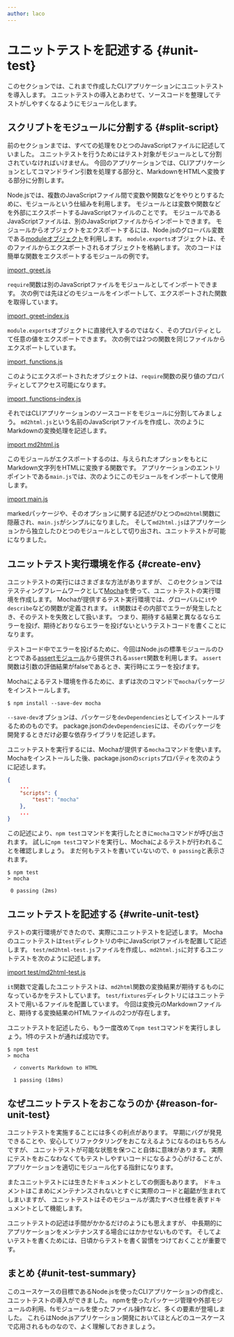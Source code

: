 ```yaml
---
author: laco 
---
```


# ユニットテストを記述する {#unit-test}

このセクションでは、これまで作成したCLIアプリケーションにユニットテストを導入します。
ユニットテストの導入とあわせて、ソースコードを整理してテストがしやすくなるようにモジュール化します。

## スクリプトをモジュールに分割する {#split-script}

前のセクションまでは、すべての処理をひとつのJavaScriptファイルに記述していました。
ユニットテストを行うためにはテスト対象がモジュールとして分割されていなければいけません。
今回のアプリケーションでは、CLIアプリケーションとしてコマンドライン引数を処理する部分と、MarkdownをHTMLへ変換する部分に分割します。

Node.jsでは、複数のJavaScriptファイル間で変数や関数などをやりとりするために、モジュールという仕組みを利用します。
モジュールとは変数や関数などを外部にエクスポートするJavaScriptファイルのことです。
モジュールであるJavaScriptファイルは、別のJavaScriptファイルからインポートできます。
モジュールからオブジェクトをエクスポートするには、Node.jsのグローバル変数である[moduleオブジェクト][]を利用します。
`module.exports`オブジェクトは、そのファイルからエクスポートされるオブジェクトを格納します。
次のコードは簡単な関数をエクスポートするモジュールの例です。

[import, greet.js](src/example/greet.js)

`require`関数は別のJavaScriptファイルをモジュールとしてインポートできます。
次の例では先ほどのモジュールをインポートして、エクスポートされた関数を取得しています。

[import, greet-index.js](src/example/greet-index.js)

`module.exports`オブジェクトに直接代入するのではなく、そのプロパティとして任意の値をエクスポートできます。
次の例では2つの関数を同じファイルからエクスポートしています。

[import, functions.js](src/example/functions.js)

このようにエクスポートされたオブジェクトは、`require`関数の戻り値のプロパティとしてアクセス可能になります。

[import, functions-index.js](src/example/functions-index.js)

それではCLIアプリケーションのソースコードをモジュールに分割してみましょう。
`md2html.js`という名前のJavaScriptファイルを作成し、次のようにMarkdownの変換処理を記述します。

[import md2html.js](./src/md2html.js)

このモジュールがエクスポートするのは、与えられたオプションをもとにMarkdown文字列をHTMLに変換する関数です。
アプリケーションのエントリポイントである`main.js`では、次のようにこのモジュールをインポートして使用します。

[import main.js](./src/main.js)

markedパッケージや、そのオプションに関する記述がひとつの`md2html`関数に隠蔽され、`main.js`がシンプルになりました。
そして`md2html.js`はアプリケーションから独立したひとつのモジュールとして切り出され、ユニットテストが可能になりました。

## ユニットテスト実行環境を作る {#create-env}

ユニットテストの実行にはさまざまな方法がありますが、
このセクションではテスティングフレームワークとして[Mocha][]を使って、ユニットテストの実行環境を作成します。
Mochaが提供するテスト実行環境では、グローバルに`it`や`describe`などの関数が定義されます。
`it`関数はその内部でエラーが発生したとき、そのテストを失敗として扱います。
つまり、期待する結果と異なるならエラーを投げ、期待どおりならエラーを投げないというテストコードを書くことになります。

テストコード中でエラーを投げるために、今回はNode.jsの標準モジュールのひとつである[assertモジュール][]から提供される`assert`関数を利用します。
`assert`関数は引数の評価結果がfalseであるとき、実行時にエラーを投げます。

Mochaによるテスト環境を作るために、まずは次のコマンドで`mocha`パッケージをインストールします。

```shell-session
$ npm install --save-dev mocha
```

`--save-dev`オプションは、パッケージを`devDependencies`としてインストールするためのものです。
package.jsonの`devDependencies`には、そのパッケージを開発するときだけ必要な依存ライブラリを記述します。

ユニットテストを実行するには、Mochaが提供する`mocha`コマンドを使います。
Mochaをインストールした後、package.jsonの`scripts`プロパティを次のように記述します。

```json
{
    ...
    "scripts": {
        "test": "mocha"
    },
    ...
}
```

この記述により、`npm test`コマンドを実行したときに`mocha`コマンドが呼び出されます。
試しに`npm test`コマンドを実行し、Mochaによるテストが行われることを確認しましょう。
まだ何もテストを書いていないので、`0 passing`と表示されます。


```shell-session
$ npm test
> mocha

 0 passing (2ms)
```

## ユニットテストを記述する {#write-unit-test}

テストの実行環境ができたので、実際にユニットテストを記述します。
Mochaのユニットテストは`test`ディレクトリの中にJavaScriptファイルを配置して記述します。
`test/md2html-test.js`ファイルを作成し、`md2html.js`に対するユニットテストを次のように記述します。

[import test/md2html-test.js](./src/test/md2html-test.js)

`it`関数で定義したユニットテストは、`md2html`関数の変換結果が期待するものになっているかをテストしています。
`test/fixtures`ディレクトリにはユニットテストで用いるファイルを配置しています。
今回は変換元のMarkdownファイルと、期待する変換結果のHTMLファイルの2つが存在します。

ユニットテストを記述したら、もう一度改めて`npm test`コマンドを実行しましょう。1件のテストが通れば成功です。

```shell-session
$ npm test
> mocha

  ✓ converts Markdown to HTML

  1 passing (18ms)
```

## なぜユニットテストをおこなうのか {#reason-for-unit-test}

ユニットテストを実施することには多くの利点があります。
早期にバグが発見できることや、安心してリファクタリングをおこなえるようになるのはもちろんですが、
ユニットテストが可能な状態を保つこと自体に意味があります。
実際にテストをおこなわなくてもテストしやすいコードになるよう心がけることが、アプリケーションを適切にモジュール化する指針になります。

またユニットテストには生きたドキュメントとしての側面もあります。
ドキュメントはこまめにメンテナンスされないとすぐに実際のコードと齟齬が生まれてしまいますが、
ユニットテストはそのモジュールが満たすべき仕様を表すドキュメントとして機能します。

ユニットテストの記述は手間がかかるだけのようにも思えますが、
中長期的にアプリケーションをメンテナンスする場合にはかかせないものです。
そしてよいテストを書くためには、日頃からテストを書く習慣をつけておくことが重要です。

## まとめ {#unit-test-summary}

このユースケースの目標であるNode.jsを使ったCLIアプリケーションの作成と、ユニットテストの導入ができました。
npmを使ったパッケージ管理や外部モジュールの利用、fsモジュールを使ったファイル操作など、多くの要素が登場しました。
これらはNode.jsアプリケーション開発においてほとんどのユースケースで応用されるものなので、よく理解しておきましょう。

[moduleオブジェクト]: https://nodejs.org/api/modules.html#modules_the_module_object
[Mocha]: https://mochajs.org/
[assertモジュール]: https://nodejs.org/api/assert.html

